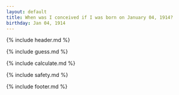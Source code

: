 ```yaml
---
layout: default
title: When was I conceived if I was born on January 04, 1914?
birthday: Jan 04, 1914
---
```


{% include header.md %}

{% include guess.md %}

{% include calculate.md %}

{% include safety.md %}

{% include footer.md %}



